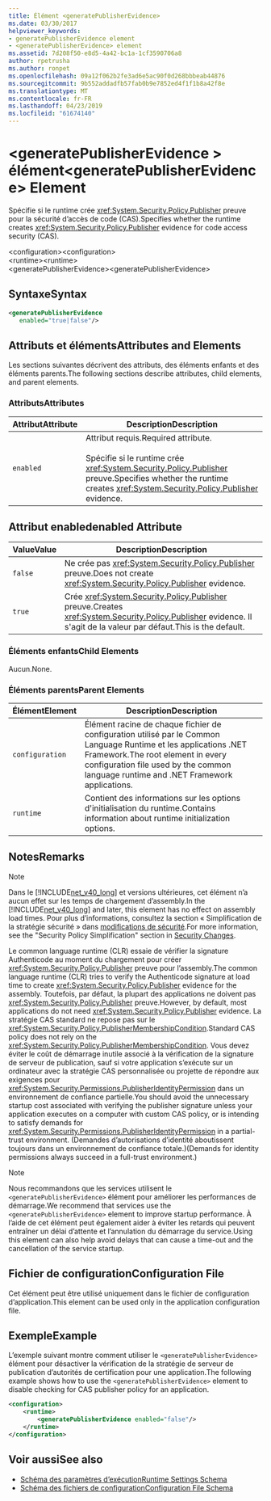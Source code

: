 ```yaml
---
title: Élément <generatePublisherEvidence>
ms.date: 03/30/2017
helpviewer_keywords:
- generatePublisherEvidence element
- <generatePublisherEvidence> element
ms.assetid: 7d208f50-e8d5-4a42-bc1a-1cf3590706a8
author: rpetrusha
ms.author: ronpet
ms.openlocfilehash: 09a12f062b2fe3ad6e5ac90f0d268bbbeab44876
ms.sourcegitcommit: 9b552addadfb57fab0b9e7852ed4f1f1b8a42f8e
ms.translationtype: MT
ms.contentlocale: fr-FR
ms.lasthandoff: 04/23/2019
ms.locfileid: "61674140"
---
```

# <a name="generatepublisherevidence-element"></a><span data-ttu-id="34262-102">\<generatePublisherEvidence > élément</span><span class="sxs-lookup"><span data-stu-id="34262-102">\<generatePublisherEvidence> Element</span></span>
<span data-ttu-id="34262-103">Spécifie si le runtime crée <xref:System.Security.Policy.Publisher> preuve pour la sécurité d’accès de code (CAS).</span><span class="sxs-lookup"><span data-stu-id="34262-103">Specifies whether the runtime creates <xref:System.Security.Policy.Publisher> evidence for code access security (CAS).</span></span>  
  
 <span data-ttu-id="34262-104">\<configuration></span><span class="sxs-lookup"><span data-stu-id="34262-104">\<configuration></span></span>  
<span data-ttu-id="34262-105">\<runtime></span><span class="sxs-lookup"><span data-stu-id="34262-105">\<runtime></span></span>  
<span data-ttu-id="34262-106">\<generatePublisherEvidence></span><span class="sxs-lookup"><span data-stu-id="34262-106">\<generatePublisherEvidence></span></span>  
  
## <a name="syntax"></a><span data-ttu-id="34262-107">Syntaxe</span><span class="sxs-lookup"><span data-stu-id="34262-107">Syntax</span></span>  
  
```xml  
<generatePublisherEvidence    
   enabled="true|false"/>  
```  
  
## <a name="attributes-and-elements"></a><span data-ttu-id="34262-108">Attributs et éléments</span><span class="sxs-lookup"><span data-stu-id="34262-108">Attributes and Elements</span></span>  
 <span data-ttu-id="34262-109">Les sections suivantes décrivent des attributs, des éléments enfants et des éléments parents.</span><span class="sxs-lookup"><span data-stu-id="34262-109">The following sections describe attributes, child elements, and parent elements.</span></span>  
  
### <a name="attributes"></a><span data-ttu-id="34262-110">Attributs</span><span class="sxs-lookup"><span data-stu-id="34262-110">Attributes</span></span>  
  
|<span data-ttu-id="34262-111">Attribut</span><span class="sxs-lookup"><span data-stu-id="34262-111">Attribute</span></span>|<span data-ttu-id="34262-112">Description</span><span class="sxs-lookup"><span data-stu-id="34262-112">Description</span></span>|  
|---------------|-----------------|  
|`enabled`|<span data-ttu-id="34262-113">Attribut requis.</span><span class="sxs-lookup"><span data-stu-id="34262-113">Required attribute.</span></span><br /><br /> <span data-ttu-id="34262-114">Spécifie si le runtime crée <xref:System.Security.Policy.Publisher> preuve.</span><span class="sxs-lookup"><span data-stu-id="34262-114">Specifies whether the runtime creates <xref:System.Security.Policy.Publisher> evidence.</span></span>|  
  
## <a name="enabled-attribute"></a><span data-ttu-id="34262-115">Attribut enabled</span><span class="sxs-lookup"><span data-stu-id="34262-115">enabled Attribute</span></span>  
  
|<span data-ttu-id="34262-116">Value</span><span class="sxs-lookup"><span data-stu-id="34262-116">Value</span></span>|<span data-ttu-id="34262-117">Description</span><span class="sxs-lookup"><span data-stu-id="34262-117">Description</span></span>|  
|-----------|-----------------|  
|`false`|<span data-ttu-id="34262-118">Ne crée pas <xref:System.Security.Policy.Publisher> preuve.</span><span class="sxs-lookup"><span data-stu-id="34262-118">Does not create <xref:System.Security.Policy.Publisher> evidence.</span></span>|  
|`true`|<span data-ttu-id="34262-119">Crée <xref:System.Security.Policy.Publisher> preuve.</span><span class="sxs-lookup"><span data-stu-id="34262-119">Creates <xref:System.Security.Policy.Publisher> evidence.</span></span> <span data-ttu-id="34262-120">Il s'agit de la valeur par défaut.</span><span class="sxs-lookup"><span data-stu-id="34262-120">This is the default.</span></span>|  
  
### <a name="child-elements"></a><span data-ttu-id="34262-121">Éléments enfants</span><span class="sxs-lookup"><span data-stu-id="34262-121">Child Elements</span></span>  
 <span data-ttu-id="34262-122">Aucun.</span><span class="sxs-lookup"><span data-stu-id="34262-122">None.</span></span>  
  
### <a name="parent-elements"></a><span data-ttu-id="34262-123">Éléments parents</span><span class="sxs-lookup"><span data-stu-id="34262-123">Parent Elements</span></span>  
  
|<span data-ttu-id="34262-124">Élément</span><span class="sxs-lookup"><span data-stu-id="34262-124">Element</span></span>|<span data-ttu-id="34262-125">Description</span><span class="sxs-lookup"><span data-stu-id="34262-125">Description</span></span>|  
|-------------|-----------------|  
|`configuration`|<span data-ttu-id="34262-126">Élément racine de chaque fichier de configuration utilisé par le Common Language Runtime et les applications .NET Framework.</span><span class="sxs-lookup"><span data-stu-id="34262-126">The root element in every configuration file used by the common language runtime and .NET Framework applications.</span></span>|  
|`runtime`|<span data-ttu-id="34262-127">Contient des informations sur les options d'initialisation du runtime.</span><span class="sxs-lookup"><span data-stu-id="34262-127">Contains information about runtime initialization options.</span></span>|  
  
## <a name="remarks"></a><span data-ttu-id="34262-128">Notes</span><span class="sxs-lookup"><span data-stu-id="34262-128">Remarks</span></span>  
  
> [!NOTE]
>  <span data-ttu-id="34262-129">Dans le [!INCLUDE[net_v40_long](../../../../../includes/net-v40-long-md.md)] et versions ultérieures, cet élément n’a aucun effet sur les temps de chargement d’assembly.</span><span class="sxs-lookup"><span data-stu-id="34262-129">In the [!INCLUDE[net_v40_long](../../../../../includes/net-v40-long-md.md)] and later, this element has no effect on assembly load times.</span></span> <span data-ttu-id="34262-130">Pour plus d’informations, consultez la section « Simplification de la stratégie sécurité » dans [modifications de sécurité](../../../../../docs/framework/security/security-changes.md).</span><span class="sxs-lookup"><span data-stu-id="34262-130">For more information, see the "Security Policy Simplification" section in [Security Changes](../../../../../docs/framework/security/security-changes.md).</span></span>  
  
 <span data-ttu-id="34262-131">Le common language runtime (CLR) essaie de vérifier la signature Authenticode au moment du chargement pour créer <xref:System.Security.Policy.Publisher> preuve pour l’assembly.</span><span class="sxs-lookup"><span data-stu-id="34262-131">The common language runtime (CLR) tries to verify the Authenticode signature at load time to create <xref:System.Security.Policy.Publisher> evidence for the assembly.</span></span> <span data-ttu-id="34262-132">Toutefois, par défaut, la plupart des applications ne doivent pas <xref:System.Security.Policy.Publisher> preuve.</span><span class="sxs-lookup"><span data-stu-id="34262-132">However, by default, most applications do not need <xref:System.Security.Policy.Publisher> evidence.</span></span> <span data-ttu-id="34262-133">La stratégie CAS standard ne repose pas sur le <xref:System.Security.Policy.PublisherMembershipCondition>.</span><span class="sxs-lookup"><span data-stu-id="34262-133">Standard CAS policy does not rely on the <xref:System.Security.Policy.PublisherMembershipCondition>.</span></span> <span data-ttu-id="34262-134">Vous devez éviter le coût de démarrage inutile associé à la vérification de la signature de serveur de publication, sauf si votre application s’exécute sur un ordinateur avec la stratégie CAS personnalisée ou projette de répondre aux exigences pour <xref:System.Security.Permissions.PublisherIdentityPermission> dans un environnement de confiance partielle.</span><span class="sxs-lookup"><span data-stu-id="34262-134">You should avoid the unnecessary startup cost associated with verifying the publisher signature unless your application executes on a computer with custom CAS policy, or is intending to satisfy demands for <xref:System.Security.Permissions.PublisherIdentityPermission> in a partial-trust environment.</span></span> <span data-ttu-id="34262-135">(Demandes d’autorisations d’identité aboutissent toujours dans un environnement de confiance totale.)</span><span class="sxs-lookup"><span data-stu-id="34262-135">(Demands for identity permissions always succeed in a full-trust environment.)</span></span>  
  
> [!NOTE]
>  <span data-ttu-id="34262-136">Nous recommandons que les services utilisent le `<generatePublisherEvidence>` élément pour améliorer les performances de démarrage.</span><span class="sxs-lookup"><span data-stu-id="34262-136">We recommend that services use the `<generatePublisherEvidence>` element to improve startup performance.</span></span>  <span data-ttu-id="34262-137">À l’aide de cet élément peut également aider à éviter les retards qui peuvent entraîner un délai d’attente et l’annulation du démarrage du service.</span><span class="sxs-lookup"><span data-stu-id="34262-137">Using this element can also help avoid delays that can cause a time-out and the cancellation of the service startup.</span></span>  
  
## <a name="configuration-file"></a><span data-ttu-id="34262-138">Fichier de configuration</span><span class="sxs-lookup"><span data-stu-id="34262-138">Configuration File</span></span>  
 <span data-ttu-id="34262-139">Cet élément peut être utilisé uniquement dans le fichier de configuration d’application.</span><span class="sxs-lookup"><span data-stu-id="34262-139">This element can be used only in the application configuration file.</span></span>  
  
## <a name="example"></a><span data-ttu-id="34262-140">Exemple</span><span class="sxs-lookup"><span data-stu-id="34262-140">Example</span></span>  
 <span data-ttu-id="34262-141">L’exemple suivant montre comment utiliser le `<generatePublisherEvidence>` élément pour désactiver la vérification de la stratégie de serveur de publication d’autorités de certification pour une application.</span><span class="sxs-lookup"><span data-stu-id="34262-141">The following example shows how to use the `<generatePublisherEvidence>` element to disable checking for CAS publisher policy for an application.</span></span>  
  
```xml  
<configuration>  
    <runtime>  
        <generatePublisherEvidence enabled="false"/>  
    </runtime>  
</configuration>  
```  
  
## <a name="see-also"></a><span data-ttu-id="34262-142">Voir aussi</span><span class="sxs-lookup"><span data-stu-id="34262-142">See also</span></span>

- [<span data-ttu-id="34262-143">Schéma des paramètres d’exécution</span><span class="sxs-lookup"><span data-stu-id="34262-143">Runtime Settings Schema</span></span>](../../../../../docs/framework/configure-apps/file-schema/runtime/index.md)
- [<span data-ttu-id="34262-144">Schéma des fichiers de configuration</span><span class="sxs-lookup"><span data-stu-id="34262-144">Configuration File Schema</span></span>](../../../../../docs/framework/configure-apps/file-schema/index.md)
